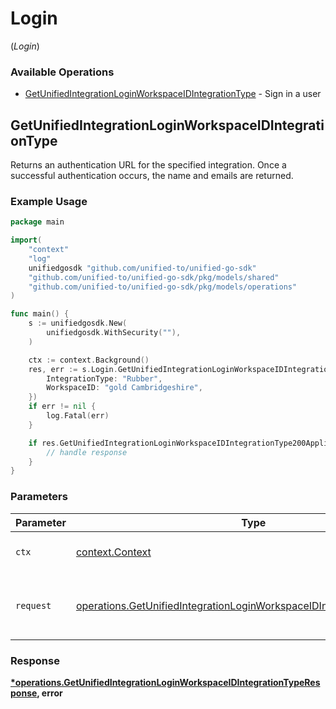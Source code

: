 # Login
(*Login*)

### Available Operations

* [GetUnifiedIntegrationLoginWorkspaceIDIntegrationType](#getunifiedintegrationloginworkspaceidintegrationtype) - Sign in a user

## GetUnifiedIntegrationLoginWorkspaceIDIntegrationType

Returns an authentication URL for the specified integration.  Once a successful authentication occurs, the name and emails are returned.

### Example Usage

```go
package main

import(
	"context"
	"log"
	unifiedgosdk "github.com/unified-to/unified-go-sdk"
	"github.com/unified-to/unified-go-sdk/pkg/models/shared"
	"github.com/unified-to/unified-go-sdk/pkg/models/operations"
)

func main() {
    s := unifiedgosdk.New(
        unifiedgosdk.WithSecurity(""),
    )

    ctx := context.Background()
    res, err := s.Login.GetUnifiedIntegrationLoginWorkspaceIDIntegrationType(ctx, operations.GetUnifiedIntegrationLoginWorkspaceIDIntegrationTypeRequest{
        IntegrationType: "Rubber",
        WorkspaceID: "gold Cambridgeshire",
    })
    if err != nil {
        log.Fatal(err)
    }

    if res.GetUnifiedIntegrationLoginWorkspaceIDIntegrationType200ApplicationJSONString != nil {
        // handle response
    }
}
```

### Parameters

| Parameter                                                                                                                                                        | Type                                                                                                                                                             | Required                                                                                                                                                         | Description                                                                                                                                                      |
| ---------------------------------------------------------------------------------------------------------------------------------------------------------------- | ---------------------------------------------------------------------------------------------------------------------------------------------------------------- | ---------------------------------------------------------------------------------------------------------------------------------------------------------------- | ---------------------------------------------------------------------------------------------------------------------------------------------------------------- |
| `ctx`                                                                                                                                                            | [context.Context](https://pkg.go.dev/context#Context)                                                                                                            | :heavy_check_mark:                                                                                                                                               | The context to use for the request.                                                                                                                              |
| `request`                                                                                                                                                        | [operations.GetUnifiedIntegrationLoginWorkspaceIDIntegrationTypeRequest](../../models/operations/getunifiedintegrationloginworkspaceidintegrationtyperequest.md) | :heavy_check_mark:                                                                                                                                               | The request object to use for the request.                                                                                                                       |


### Response

**[*operations.GetUnifiedIntegrationLoginWorkspaceIDIntegrationTypeResponse](../../models/operations/getunifiedintegrationloginworkspaceidintegrationtyperesponse.md), error**

